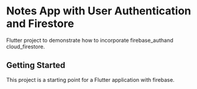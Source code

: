 # Notes App with User Authentication and Firestore

Flutter project to demonstrate how to incorporate firebase_authand cloud_firestore.

## Getting Started

This project is a starting point for a Flutter application with firebase.

